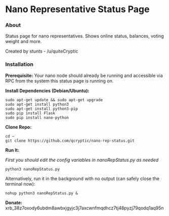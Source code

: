 # Nano Representative Status Page

### About
Status page for nano representatives. Shows online status, balances, voting weight and more.

Created by stunts - /u/quiteCryptic 

### Installation 

**Prerequisite:** Your nano node should already be running and accessible via RPC from the system this status page is running on.

**Install Dependencies (Debian/Ubuntu):**
```
sudo apt-get update && sudo apt-get upgrade
sudo apt-get install python3
sudo apt-get install python3-pip
sudo pip install Flask
sudo pip install nano-python
```

**Clone Repo:**
```
cd ~
git clone https://github.com/qcryptic/nano-rep-status.git
```

**Run It:**

*First you should edit the config variables in nanoRepStatus.py as needed*
```
python3 nanoRepStatus.py
```

Alternatively, run it in the background with no output (can safely close the terminal now):
```
nohup python3 nanoRepStatus.py &
```

**Donate:** xrb_38z7oxody6ubdm8awbxjgyjc3j7axcwnfmqdhcz7tj48pyzj79qodq1aq95n